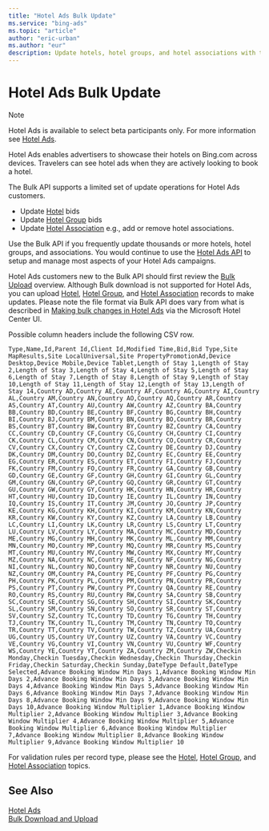 ```yaml
---
title: "Hotel Ads Bulk Update"
ms.service: "bing-ads"
ms.topic: "article"
author: "eric-urban"
ms.author: "eur"
description: Update hotels, hotel groups, and hotel associations with the Bulk API.
---
```

# Hotel Ads Bulk Update

> [!NOTE]
> Hotel Ads is available to select beta participants only. For more information see [Hotel Ads](/advertising/hotel-ads/index). 

Hotel Ads enables advertisers to showcase their hotels on Bing.com across devices. Travelers can see hotel ads when they are actively looking to book a hotel.

The Bulk API supports a limited set of update operations for Hotel Ads customers. 
- Update [Hotel](#hotel) bids
- Update [Hotel Group](#hotel-group) bids
- Update [Hotel Association](#hotel-association) e.g., add or remove hotel associations. 

Use the Bulk API if you frequently update thousands or more hotels, hotel groups, and associations. You would continue to use the [Hotel Ads API](/advertising/hotel-ads/index) to setup and manage most aspects of your Hotel Ads campaigns. 

Hotel Ads customers new to the Bulk API should first review the [Bulk Upload](bulk-download-upload.md#bulkupload) overview. Although Bulk download is not supported for Hotel Ads, you can upload [Hotel](#hotel), [Hotel Group](#hotel-group), and [Hotel Association](#hotel-association) records to make updates. Please note the file format via Bulk API does vary from what is described in [Making bulk changes in Hotel Ads](https://help.ads.microsoft.com/#apex/3/en/56882/1) via the Microsoft Hotel Center UI. 

Possible column headers include the following CSV row. 

```csv
Type,Name,Id,Parent Id,Client Id,Modified Time,Bid,Bid Type,Site MapResults,Site LocalUniversal,Site PropertyPromotionAd,Device Desktop,Device Mobile,Device Tablet,Length of Stay 1,Length of Stay 2,Length of Stay 3,Length of Stay 4,Length of Stay 5,Length of Stay 6,Length of Stay 7,Length of Stay 8,Length of Stay 9,Length of Stay 10,Length of Stay 11,Length of Stay 12,Length of Stay 13,Length of Stay 14,Country AD,Country AE,Country AF,Country AG,Country AI,Country AL,Country AM,Country AN,Country AO,Country AQ,Country AR,Country AS,Country AT,Country AU,Country AW,Country AZ,Country BA,Country BB,Country BD,Country BE,Country BF,Country BG,Country BH,Country BI,Country BJ,Country BM,Country BN,Country BO,Country BR,Country BS,Country BT,Country BW,Country BY,Country BZ,Country CA,Country CC,Country CD,Country CF,Country CG,Country CH,Country CI,Country CK,Country CL,Country CM,Country CN,Country CO,Country CR,Country CV,Country CX,Country CY,Country CZ,Country DE,Country DJ,Country DK,Country DM,Country DO,Country DZ,Country EC,Country EE,Country EG,Country ER,Country ES,Country ET,Country FI,Country FJ,Country FK,Country FM,Country FO,Country FR,Country GA,Country GB,Country GD,Country GE,Country GF,Country GH,Country GI,Country GL,Country GM,Country GN,Country GP,Country GQ,Country GR,Country GT,Country GU,Country GW,Country GY,Country HK,Country HN,Country HR,Country HT,Country HU,Country ID,Country IE,Country IL,Country IN,Country IQ,Country IS,Country IT,Country JM,Country JO,Country JP,Country KE,Country KG,Country KH,Country KI,Country KM,Country KN,Country KR,Country KW,Country KY,Country KZ,Country LA,Country LB,Country LC,Country LI,Country LK,Country LR,Country LS,Country LT,Country LU,Country LV,Country LY,Country MA,Country MC,Country MD,Country ME,Country MG,Country MH,Country MK,Country ML,Country MM,Country MN,Country MO,Country MP,Country MQ,Country MR,Country MS,Country MT,Country MU,Country MV,Country MW,Country MX,Country MY,Country MZ,Country NA,Country NC,Country NE,Country NF,Country NG,Country NI,Country NL,Country NO,Country NP,Country NR,Country NU,Country NZ,Country OM,Country PA,Country PE,Country PF,Country PG,Country PH,Country PK,Country PL,Country PM,Country PN,Country PR,Country PS,Country PT,Country PW,Country PY,Country QA,Country RE,Country RO,Country RS,Country RU,Country RW,Country SA,Country SB,Country SC,Country SE,Country SG,Country SH,Country SI,Country SK,Country SL,Country SM,Country SN,Country SO,Country SR,Country ST,Country SV,Country SZ,Country TC,Country TD,Country TG,Country TH,Country TJ,Country TK,Country TL,Country TM,Country TN,Country TO,Country TR,Country TT,Country TV,Country TW,Country TZ,Country UA,Country UG,Country US,Country UY,Country UZ,Country VA,Country VC,Country VE,Country VG,Country VI,Country VN,Country VU,Country WF,Country WS,Country YE,Country YT,Country ZA,Country ZM,Country ZW,Checkin Monday,Checkin Tuesday,Checkin Wednesday,Checkin Thursday,Checkin Friday,Checkin Saturday,Checkin Sunday,DateType Default,DateType Selected,Advance Booking Window Min Days 1,Advance Booking Window Min Days 2,Advance Booking Window Min Days 3,Advance Booking Window Min Days 4,Advance Booking Window Min Days 5,Advance Booking Window Min Days 6,Advance Booking Window Min Days 7,Advance Booking Window Min Days 8,Advance Booking Window Min Days 9,Advance Booking Window Min Days 10,Advance Booking Window Multiplier 1,Advance Booking Window Multiplier 2,Advance Booking Window Multiplier 3,Advance Booking Window Multiplier 4,Advance Booking Window Multiplier 5,Advance Booking Window Multiplier 6,Advance Booking Window Multiplier 7,Advance Booking Window Multiplier 8,Advance Booking Window Multiplier 9,Advance Booking Window Multiplier 10
```

For validation rules per record type, please see the [Hotel](#hotel), [Hotel Group](#hotel-group), and [Hotel Association](#hotel-association) topics. 

## See Also
[Hotel Ads](/advertising/hotel-ads/index)  
[Bulk Download and Upload](bulk-download-upload.md)  